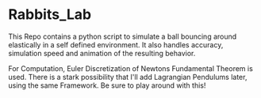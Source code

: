 # Rabbits_Lab
This Repo contains a python script to simulate a ball bouncing around elastically in a self defined environment. It also handles accuracy, simulation speed and animation of the resulting behavior.

For Computation, Euler Discretization of Newtons Fundamental Theorem is used. There is a stark possibility that I'll add Lagrangian Pendulums later, using the same Framework. Be sure to play around with this!

